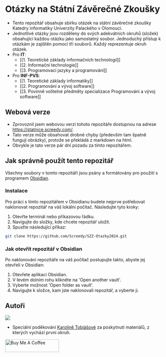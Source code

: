 # Otázky na Státní Závěrečné Zkoušky

- Tento repozitář obsahuje sbírku otázek na státní závěrečné zkoušky Katedry informatiky Univerzity Palackého v Olomouci. 
- Jednotlivé otázky jsou rozděleny do svých adekvátních okruhů (složek) obsahující každou otázku jako samostatný soubor. Jednoduchý přístup k otázkám je zajištěn pomocí tří souborů. Každý reprezentuje okruh otázek.
- Pro **IT**:
	- [[1. Teoretické základy informačních technologií]]
	- [[2. Informační technologie]]
	- [[3. Programovací jazyky a programování]]
- Pro **INF-PVS**:
	- [[1. Teoretické základy informatiky]]
	- [[2. Programování a vývoj software]]
	- [[3. Povinně volitelné předměty specializace Programování a vývoj software]]

## Webová verze
- Zprovoznil jsem webovou verzi tohoto repozitáře dostupnou na adrese https://statnice.screedy.com/.
- Tato verze může obsahovat drobné chyby (především tam špatně fungují obrázky), protože se překládá z markdown na html.
- Obvykle je tato verze pár dní pozadu za tímto repozitářem.

## Jak správně použít tento repozitář
Všechny soubory v tomto repozitáři jsou psány a formátovány pro použití s programem [Obsidian](https://obsidian.md/).

### Instalace
Pro práci s tímto repozitářem v Obsidianu budete nejprve potřebovat naklonovat repozitář na váš lokální počítač. Následujte tyto kroky:
1. Otevřte terminál nebo příkazovou řádku.
2. Navigujte do složky, kde chcete repozitář uložit.
3. Spusťte následující příkaz:
```bash
git clone https://github.com/Screedy/SZZ-Otazky2024.git
```

### Jak otevřít repozitář v Obsidian
Po naklonování repozitáře na váš počítač postupujte takto, abyste jej otevřeli v Obsidian:
1. Otevřete aplikaci Obsidian.
2. V levém dolním rohu klikněte na 'Open another vault'.
3. Vyberte možnost 'Open folder as vault'.
4. Navigujte k složce, kam jste naklonovali repozitář, a vyberte ji.


## Autoři
<a href="https://github.com/screedy/szz-Otazky2024/graphs/contributors">
  <img src="https://contrib.rocks/image?repo=screedy/szz-Otazky2024" />
</a>

- Speciální poděkování [Karolíně Tobiášové](https://github.com/Kermy824) za poskytnutí materiálů, z kterých vychází první okruh.


<a href="https://www.buymeacoffee.com/screedy" target="_blank"><img src="https://cdn.buymeacoffee.com/buttons/default-orange.png" alt="Buy Me A Coffee" height="41" width="174"></a>
